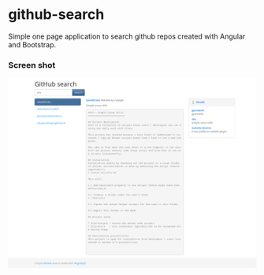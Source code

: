 # github-search
Simple one page application to search github repos created with Angular and Bootstrap.

### Screen shot

![Image of the github search app](https://github.com/PDavid/github-search/blob/master/GitHub%20search.png)

